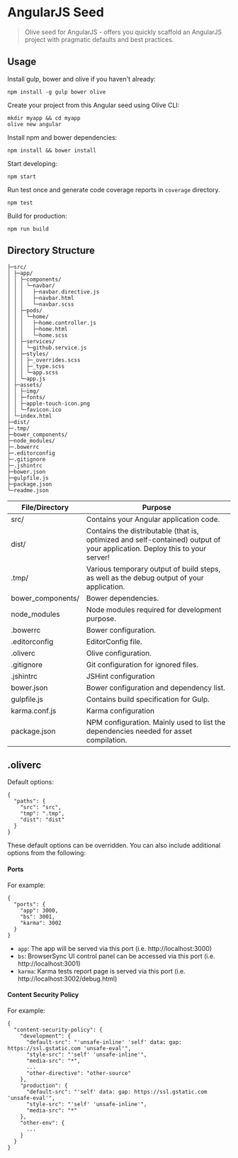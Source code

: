 # AngularJS Seed

> Olive seed for AngularJS - offers you quickly scaffold an AngularJS project with pragmatic defaults and best practices.

## Usage

Install gulp, bower and olive if you haven't already:
```
npm install -g gulp bower olive
```
Create your project from this Angular seed using Olive CLI:
```
mkdir myapp && cd myapp
olive new angular
```
Install npm and bower dependencies:
```
npm install && bower install
```
Start developing:
```
npm start
```
Run test once and generate code coverage reports in `coverage` directory.
```
npm test
```
Build for production:
```
npm run build
```

## Directory Structure

```
├─src/
│ ├─app/
│ │ ├─components/
│ │ │ └─navbar/
│ │ │   ├─navbar.directive.js
│ │ │   ├─navbar.html
│ │ │   └─navbar.scss
│ │ ├─pods/
│ │ │ └─home/
│ │ │   ├─home.controller.js
│ │ │   ├─home.html
│ │ │   └─home.scss
│ │ ├─services/
│ │ │ └─github.service.js
│ │ ├─styles/
│ │ │ ├─_overrides.scss
│ │ │ ├─_type.scss
│ │ │ └─app.scss
│ │ └─app.js
│ ├─assets/
│ │ ├─img/
│ │ ├─fonts/
│ │ ├─apple-touch-icon.png
│ │ └─favicon.ico
│ └─index.html
├─dist/
├─.tmp/
├─bower_components/
├─node_modules/
├─.bowerrc
├─.editorconfig
├─.gitignore
├─.jshintrc
├─bower.json
├─gulpfile.js
├─package.json
└─readme.json
```

File/Directory    | Purpose
------------------|---------
src/              | Contains your Angular application code.
dist/             | Contains the distributable (that is, optimized and self-contained) output of your application. Deploy this to your server!
.tmp/             | Various temporary output of build steps, as well as the debug output of your application.
bower_components/ |	Bower dependencies.
node_modules      | Node modules required for development purpose.
.bowerrc          | Bower configuration.
.editorconfig     | EditorConfig file.
.oliverc          | Olive configuration.
.gitignore        | Git configuration for ignored files.
.jshintrc         | JSHint configuration
bower.json        | Bower configuration and dependency list.
gulpfile.js       | Contains build specification for Gulp.
karma.conf.js     | Karma configuration
package.json      | NPM configuration. Mainly used to list the dependencies needed for asset compilation.

## .oliverc

Default options:
```
{
  "paths": {
    "src": "src",
    "tmp": ".tmp",
    "dist": "dist"
  }
}
```
These default options can be overridden. You can also include additional options from the following:

#### Ports

For example:
```
{
  "ports": {
    "app": 3000,
    "bs": 3001,
    "karma": 3002
  }
}
```
- `app`: The app will be served via this port (i.e. http://localhost:3000)
- `bs`: BrowserSync UI control panel can be accessed via this port (i.e. http://localhost:3001)
- `karma`: Karma tests report page is served via this port (i.e. http://localhost:3002/debug.html)

#### Content Security Policy

For example:
```
{
  "content-security-policy": {
    "development": {
      "default-src": "'unsafe-inline' 'self' data: gap: https://ssl.gstatic.com 'unsafe-eval'",
      "style-src": "'self' 'unsafe-inline'",
      "media-src": "*",
      ...
      "other-directive": "other-source"
    },
    "production": {
      "default-src": "'self' data: gap: https://ssl.gstatic.com 'unsafe-eval'",
      "style-src": "'self' 'unsafe-inline'",
      "media-src": "*"
    },
    "other-env": {
      ...
    }
  }  
}
```
